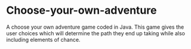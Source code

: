 # Choose-your-own-adventure
A choose your own adventure game coded in Java.
This game gives the user choices which will determine the path they end up taking while also including elements of chance.
